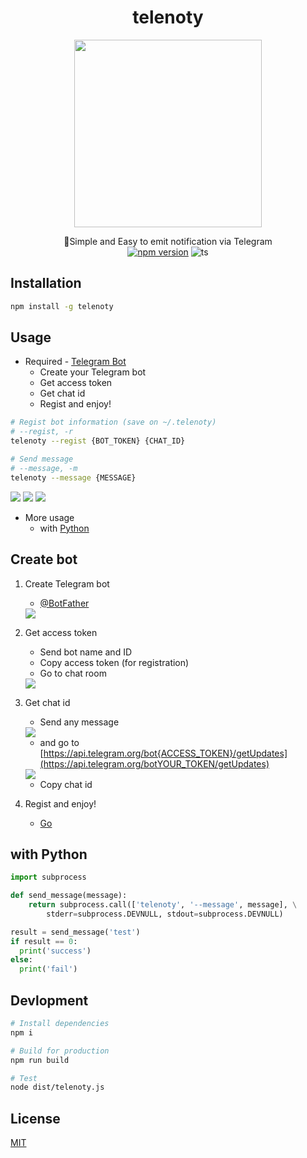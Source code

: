 <div align="center">

# telenoty

<img src="photo.png" width="300">

📢Simple and Easy to emit notification via Telegram  
[![npm version](https://badge.fury.io/js/telenoty.svg)](https://www.npmjs.com/package/telenoty)
![ts](https://badgen.net/badge/-/TypeScript/blue?icon=typescript&label)

</div>

## Installation

```bash
npm install -g telenoty
```

## Usage

- Required - [Telegram Bot](#craete-bot)
  - Create your Telegram bot
  - Get access token
  - Get chat id
  - Regist and enjoy!

```bash
# Regist bot information (save on ~/.telenoty)
# --regist, -r
telenoty --regist {BOT_TOKEN} {CHAT_ID}

# Send message
# --message, -m
telenoty --message {MESSAGE}
```

<img src="docs/usage_1.jpg">
<img src="docs/usage_2.jpg">
<img src="docs/usage_3.jpg">

- More usage
  - with [Python](#with-python)

## Create bot

1. Create Telegram bot

   - [@BotFather](https://telegram.me/botfather)

    <img src="docs/bot_1.jpg">

2. Get access token

   - Send bot name and ID
   - Copy access token (for registration)
   - Go to chat room

    <img src="docs/bot_2.jpg">

3. Get chat id

   - Send any message

    <img src="docs/bot_3.jpg">

   - and go to [https://api.telegram.org/bot{ACCESS_TOKEN}/getUpdates](https://api.telegram.org/botYOUR_TOKEN/getUpdates)

    <img src="docs/bot_4.jpg">

   - Copy chat id

4. Regist and enjoy!
   - [Go](#usage)

## with Python

```python
import subprocess

def send_message(message):
    return subprocess.call(['telenoty', '--message', message], \
        stderr=subprocess.DEVNULL, stdout=subprocess.DEVNULL)

result = send_message('test')
if result == 0:
  print('success')
else:
  print('fail')
```

## Devlopment

```bash
# Install dependencies
npm i

# Build for production
npm run build

# Test
node dist/telenoty.js
```

## License

[MIT](LICENSE)
